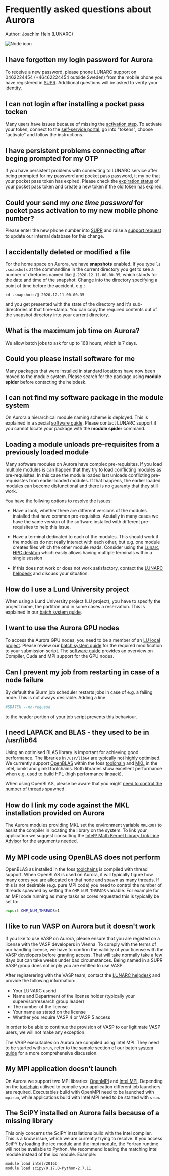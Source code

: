 # Frequently asked questions about Aurora
Author: Joachim Hein (LUNARC)

![Node icon](images/node_icon.jpg "Node icon")

## I have forgotten my login password for Aurora
To receive a new password, please phone LUNARC support on 0462224454 (+46462224454 outside Sweden) from the mobile phone you have registered in [SUPR](https://supr.snic.se/person/).  Additional questions will be asked to verify your identity.  

## I can not login after installing a pocket pass tocken
Many users have issues because of missing the [activation step](https://lunarc-documentation.readthedocs.io/en/latest/authenticator_howto/#step-5-important-last-step-activate-your-token).  To activate your token, connect to the [self-service portal](https://lunarc-documentation.readthedocs.io/en/latest/authenticator_howto/#accessing-the-self-service-portal), go into "tokens", choose "activate" and follow the instructions.

## I have persistent problems connecting after beging prompted for my OTP
If you have persistent problems with connecting to LUNARC service after being prompted for my password and pocket pass password, it my be that your pocket pass token has expired.  Please check the [expiration status](https://lunarc-documentation.readthedocs.io/en/latest/authenticator_howto/#checking-the-validity-of-your-token) of your pocket pass token and create a new token if the old token has expired.

## Could your send my *one time password* for pocket pass activation to my new mobile phone number?
Please enter the new phone number into [SUPR](https://supr.snic.se/person/) and raise a [support request](http://www.lunarc.lu.se/support/support_form) to update our internal database for this change.

## I accidentally deleted or modified a file
For the home space on Aurora, we have **snapshots** enabled.  If you type `ls .snapshots` at the commandline in the current directory you get to see a number of diretories named like `@-2020.12.11-00.00.35`, which stands for the date and time of the snapshot.  Change into the directory specifying a point of time before the accident, e.g.:

```
cd .snapshots/@-2020.12.11-00.00.35
```
and you get presented with the state of the directory and it's sub-directories at that time-stamp.  You can copy the required contents out of the snapshot directory into your current directory.

## What is the maximum job time on Aurora?
We allow batch jobs to ask for up to 168 hours, which is 7 days.

## Could you please install software for me
Many packages that were installed in standard locations have now been moved to the module system.  Please search for the package using **module spider** before contacting the helpdesk.

## I can not find my software package in the module system
On Aurora a hierarchical module naming scheme is deployed.  This is explained in a special [software guide](https://lunarc-documentation.readthedocs.org/en/latest/aurora_modules/).  Please contact LUNARC support if you cannot locate your package with the **module spider** command.


## Loading a module unloads pre-requisites from a previously loaded module

Many software modules on Aurora have complex pre-requisites. If you load multiple modules is can happen that they try to load conflicting modules as pre-requisites.  In this case the module loaded last unloads conflicting pre-requisistes from earlier loaded modules.  If that happens, the earlier loaded modules can become disfunctional and there is no guaranty that they still work.

You have the follwing options to resolve the issues:

* Have a look, whether there are different versions of the modules installed that have common pre-requisites.  Acutally in many cases we have the same version of the software installed with different pre-requisites to help this issue.

* Have a terminal dedicated to each of the modules.  This should work if the modules do not really interact with each other, but e.g. one module creates files which the other module reads.  Consider using the [Lunarc HPC desktop](https://lunarc-documentation.readthedocs.io/en/latest/using_hpc_desktop/) which easily allows having multiple terminals within a single session

* If this does not work or does not work satisfactory, contact the [LUNARC helpdesk](http://www.lunarc.lu.se/support/support_form) and discuss your situation.

## How do I use a Lund University project

When using a Lund University project (LU project), you have to specify the project name, the partition and in some cases a reservation.  This is explained in our [batch system guide](https://lunarc-documentation.readthedocs.io/en/latest/batch_system/#specifying-a-project-and-partition-for-users-with-lu-projects-or-multiple-projects).

## I want to use the Aurora GPU nodes
To access the Aurora GPU nodes, you need to be a member of an [LU local project](https://supr.snic.se/round/2020locallu/). Please review our [batch system guide](https://lunarc-documentation.readthedocs.io/en/latest/batch_system/#accessing-gpus-in-the-aurora-lu-partition) for the required modification to your submission script.  The [software guide](https://lunarc-documentation.readthedocs.io/en/latest/aurora_modules/#cuda-based-toolchains-for-gpu-nodes) provides an overview on Compiler, Cuda and MPI support for the GPU nodes. 


## Can I prevent my job from restarting in case of a node failure

By default the Slurm job scheduler restarts jobs in case of e.g. a failing node.  This is not always desirable.  Adding a line
```bash
#SBATCH --no-requeue
```
to the header portion of your job script prevents this behaviour.


## I need LAPACK and BLAS - they used to be in /usr/lib64
Using an optimised BLAS library is important for achieving good performance.  The libraries in `/usr/lib64` are typically not highly optimised.  We currently support [OpenBLAS](https://www.openblas.net/) within the foss [toolchain](http://lunarc-documentation.readthedocs.org/en/latest/aurora_modules/#compiling-code-and-using-toolchains) and [MKL](https://software.intel.com/en-us/intel-mkl) in the intel, iomkl and gimkl toolchains.  Both libraries show excellent performance when e.g. used to build HPL (high performance linpack).

When using OpenBLAS, please be aware that you might [need to control the number of threads](#my-mpi-code-using-openblas-does-not-perform) spawned.


## How do I link my code against the MKL installation provided on Aurora
The Aurora modules providing MKL set the environment variable `MKLROOT` to assist the compiler in locating the library on the system.  To link your application we suggest consulting the [Intel® Math Kernel Library Link Line Advisor](https://software.intel.com/en-us/articles/intel-mkl-link-line-advisor) for the arguments needed. 


## My MPI code using OpenBLAS does not perform
OpenBLAS as installed in the foss [toolchains](https://lunarc-documentation.readthedocs.org/en/latest/aurora_modules/#compiling-code-and-using-toolchains) is compiled with thread support.  When OpenBLAS is used on Aurora, it will typically figure how many cores you are allocated on that node and spawn as many threads.  If this is not desirable (e.g. pure MPI code) you need to control the number of threads spawned by setting the `OMP_NUM_THREADS` variable.  For example for an MPI code running as many tasks as cores requested this is typically be set to:
```bash
export OMP_NUM_THREADS=1
```


## I like to run VASP on Aurora but it doesn't work

If you like to use VASP on Aurora, please ensure that you are registed on a license with the VASP developers in Vienna. To comply with the terms of our handling license, we have to confirm the validity of your license with the VASP developers before granting access. That will take normally take a few days but can take weeks under bad circumstances. Being named in a SUPR VASP group does not imply you are entitled to use VASP.

After registerering with the VASP team, contact the [LUNARC helpdesk](http://www.lunarc.lu.se/support/support_form) and provide the following information:

* Your LUNARC userid
* Name and Department of the license holder (typically your supervisor/research group leader)
* The number of the license
* Your name as stated on the license
* Whether you require VASP 4 or VASP 5 access

In order to be able to continue the provision of VASP to our ligitimate VASP users, we will not make any exception. 


The VASP executables on Aurora are compiled using Intel MPI.  They need to be started with `srun`, refer to the sample section of our batch [system guide](https://lunarc-documentation.readthedocs.io/en/latest/batch_system/#mpi-job-using-20-tasks-per-node) for a more comprehensive discussion.


## My MPI application doesn't launch
On Aurora we support two MPI libraries: [OpenMPI](https://www.open-mpi.org/) and [Intel MPI](https://software.intel.com/en-us/intel-mpi-library).  Depending on the [toolchain](https://lunarc-documentation.readthedocs.org/en/latest/aurora_modules/#compiling-code-and-using-toolchains) utilised to compile your application different job launchers are required.  Executables build with OpenMPI need to be launched with `mpirun`, while applications build with Intel MPI need to be started with `srun`.  

## The SciPY installed on Aurora fails because of a missing library
This only concerns the SciPY installations build with the Intel compiler.  
This is a know issue, which we are currently trying to resolve.  If you access SciPY by loading the icc module and the impi module, the Fortran runtime will not be available to Python.  We recommend loading the matching intel module instead of the icc module.  Example:
```bash
module load intel/2016b
module load scipy/0.17.0-Python-2.7.11
```


